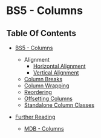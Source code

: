 # BS5 - Columns

## Table Of Contents
- [BS5 - Columns]()
  - Alignment
    - [Horizontal Alignment]()
    - [Vertical Alignment]()
  - [Column Breaks]()
  - [Column Wrapping]()
  - [Reordering]()
  - [Offsetting Columns]()
  - [Standalone Column Classes]()

- [Further Reading]() 
  - [MDB - Columns](https://mdbootstrap.com/docs/standard/layout/columns/)